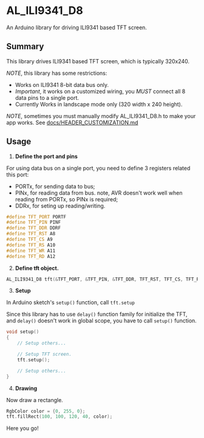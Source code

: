 # AL_ILI9341_D8

An Arduino library for driving ILI9341 based TFT screen.

## Summary

This library drives ILI9341 based TFT screen, which is typically 320x240.

*NOTE*, this library has some restrictions:

* Works on ILI9341 8-bit data bus only.
* *Important*, it works on a customized wiring, you *MUST* connect all 8 data pins to a single port.
* Currently Works in landscape mode only (320 width x 240 height).

*NOTE*, sometimes you must manually modify AL_ILI9341_D8.h to make your app works. See [docs/HEADER_CUSTOMIZATION.md](docs/HEADER_CUSTOMIZATION.md)

## Usage

1. **Define the port and pins**

For using data bus on a single port, you need to define 3 registers related this port:
* PORTx, for sending data to bus;
* PINx, for reading data from bus. note, AVR doesn't work well when reading from PORTx, so PINx is required;
* DDRx, for seting up reading/writing.

```C++
#define TFT_PORT PORTF
#define TFT_PIN PINF
#define TFT_DDR DDRF
#define TFT_RST A8
#define TFT_CS A9
#define TFT_RS A10
#define TFT_WR A11
#define TFT_RD A12
```

2. **Define tft object.**

```C++
AL_ILI9341_D8 tft(&TFT_PORT, &TFT_PIN, &TFT_DDR, TFT_RST, TFT_CS, TFT_RS, TFT_WR, TFT_RD);
```

3. **Setup**

In Arduino sketch's ```setup()``` function, call ```tft.setup```

Since this library has to use ```delay()``` function family for initialize the TFT, and ```delay()``` doesn't work in global scope, you have to call ```setup()``` function.

```C++
void setup()
{
    // Setup others...

    // Setup TFT screen.
    tft.setup();

    // Setup others...
}
```

4. **Drawing**

Now draw a rectangle.

```C++
RgbColor color = {0, 255, 0};
tft.fillRect(100, 100, 120, 40, color);
```

Here you go!